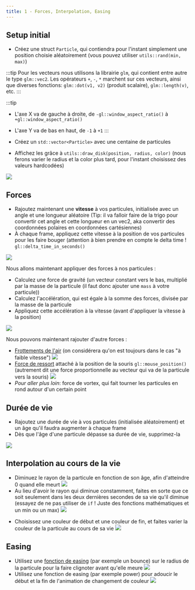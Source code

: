 ```yaml
---
title: 1 - Forces, Interpolation, Easing
---
```


## Setup initial

- Créez une struct `Particle`, qui contiendra pour l'instant simplement une position choisie aléatoirement (vous pouvez utiliser `utils::rand(min, max)`)

:::tip
Pour les vecteurs nous utilisons la librairie `glm`, qui contient entre autre le type `glm::vec2`. Les opérateurs `+`, `-`, `*` marchent sur ces vecteurs, ainsi que diverses fonctions: `glm::dot(v1, v2)` (produit scalaire), `glm::length(v)`, etc.
:::

:::tip
- L'axe X va de gauche à droite, de `-gl::window_aspect_ratio()` à `+gl::window_aspect_ratio()`
- L'axe Y va de bas en haut, de `-1` à `+1`
:::

- Créez un `std::vector<Particle>` avec une centaine de particules
- Affichez les grâce à `utils::draw_disk(position, radius, color)` (nous ferons varier le radius et la color plus tard, pour l'instant choisissez des valeurs hardcodées)

![](./img/still.png)

## Forces

- Rajoutez maintenant une **vitesse** à vos particules, initialisée avec un angle et une longueur aléatoire (Tip: il va falloir faire de la trigo pour convertir cet angle et cette longueur en un vec2, aka convertir des coordonnées polaires en coordonnées cartésiennes)
- À chaque frame, appliquez cette vitesse à la position de vos particules pour les faire bouger (attention à bien prendre en compte le delta time ! `gl::delta_time_in_seconds()`

![](./img/move.gif)

Nous allons maintenant appliquer des forces à nos particules :

- Calculez une force de gravité (un vecteur constant vers le bas, multiplié par la masse de la particule (il faut donc ajouter une `mass` à votre particule))
- Calculez l'accélération, qui est égale à la somme des forces, divisée par la masse de la particule
- Appliquez cette accélération à la vitesse (avant d'appliquer la vitesse à la position)

![](./img/gravity.gif)

Nous pouvons maintenant rajouter d'autre forces :

- [Frottements de l'air](https://www.wikiwand.com/fr/articles/Frottement_fluide#%C3%80_faible_vitesse) (on considérera qu'on est toujours dans le cas "à faible vitesse")
![](./img/friction.gif)
- [Force de ressort](https://www.techno-science.net/definition/6765.html) attaché à la position de la souris `gl::mouse_position()` (autrement dit une force proportionnelle au vecteur qui va de la particule vers la souris)
![](./img/spring.gif)
- *Pour aller plus loin*: force de vortex, qui fait tourner les particules en rond autour d'un certain point

## Durée de vie

- Rajoutez une durée de vie à vos particules (initialisée aléatoirement) et un âge qu'il faudra augmenter à chaque frame
- Dès que l'âge d'une particule dépasse sa durée de vie, supprimez-la

![](./img/lifetime.gif)

## Interpolation au cours de la vie

- Diminuez le rayon de la particule en fonction de son âge, afin d'atteindre 0 quand elle meurt
![](./img/radius.gif)
- Au lieu d'avoir le rayon qui diminue constamment, faites en sorte que ce soit seulement dans les deux dernières secondes de sa vie qu'il diminue (essayez de ne pas utiliser de `if` ! Juste des fonctions mathématiques et un min ou un max)
![](./img/2sec.gif)
<!-- - Au lieu de choisir arbitrairement une masse, elle devrait être proportionnelle à la taille de la particule: Au lieu de stocker la masse de la particule, faites une méthode qui la calcule, de sorte qu'elle soit proportionnelle à l'**aire** de la particule -->
- Choisissez une couleur de début et une couleur de fin, et faites varier la couleur de la particule au cours de sa vie
![](./img/color.gif)

## Easing

- Utilisez une [fonction de easing](https://www.tumblr.com/1ucasvb/44666043888/easing-functions-are-an-immensely-useful-tool-for) (par exemple un bounce) sur le radius de la particule pour la faire clignoter avant qu'elle meure
![](./img/bounce.gif)
- Utilisez une fonction de easing (par exemple power) pour adoucir le début et la fin de l'animation de changement de couleur
![](./img/color_ease.gif)